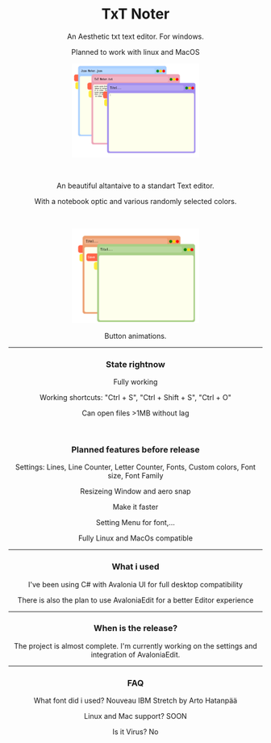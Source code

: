 <h1 align="center">TxT Noter</h1>
<p align="center">An Aesthetic txt text editor. For windows.</p>
<p align="center">Planned to work with linux and MacOS</p>

<p align="center"><img src="https://github.com/RichyLAW/TxT_Noter/blob/main/TxT_Noter_image1.png" width="50%"></p>
<br>
<p align="center">An beautiful altantaive to a standart Text editor.</p>
<p align="center">With a notebook optic and various randomly selected colors.</p>
<br>
<p align="center"><img src="https://github.com/RichyLAW/TxT_Noter/blob/main/TxT_Noter_image2.png" width="50%"></p>
<p align="center">Button animations.</p>

---
<h3 align="center">State rightnow</h3>
<p align="center">Fully working</p>
<p align="center">Working shortcuts: "Ctrl + S", "Ctrl + Shift + S", "Ctrl + O"</p>
<p align="center">Can open files >1MB without lag</p>
<br>
<h3 align="center">Planned features before release</h3>
<p align="center">Settings: Lines, Line Counter, Letter Counter, Fonts, Custom colors, Font size, Font Family</p>
<p align="center">Resizeing Window and aero snap</p>
<p align="center">Make it faster</p>
<p align="center">Setting Menu for font,...</p>
<p align="center">Fully Linux and MacOs compatible</p>

---
<h3 align="center">What i used</h3>
<p align="center">I've been using C# with Avalonia UI for full desktop compatibility</p>
<p align="center">There is also the plan to use AvaloniaEdit for a better Editor experience</p>

---
<h3 align="center">When is the release?</h3>
<p align="center">The project is almost complete. I'm currently working on the settings and integration of AvaloniaEdit.</p>

---
<h3 align="center">FAQ</h3>
<p align="center">What font did i used? Nouveau IBM Stretch by Arto Hatanpää</p>
<p align="center">Linux and Mac support? SOON</p>
<p align="center">Is it Virus? No</p>
